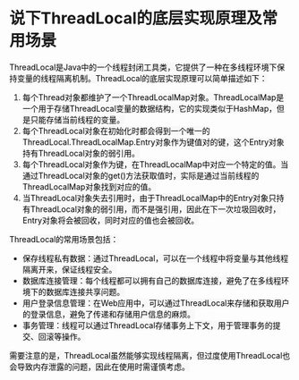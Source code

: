 # 说下ThreadLocal的底层实现原理及常用场景

<font style="color:rgb(0, 0, 0);background-color:rgb(248, 248, 248);">ThreadLocal是Java中的一个线程封闭工具类，它提供了一种在多线程环境下保持变量的线程隔离机制。ThreadLocal的底层实现原理可以简单描述如下：</font>

1. <font style="color:rgb(0, 0, 0);background-color:rgb(248, 248, 248);">每个Thread对象都维护了一个ThreadLocalMap对象。ThreadLocalMap是一个用于存储ThreadLocal变量的数据结构，它的实现类似于HashMap，但是只能存储当前线程的变量。</font>
2. <font style="color:rgb(0, 0, 0);background-color:rgb(248, 248, 248);">每个ThreadLocal对象在初始化时都会得到一个唯一的ThreadLocal.ThreadLocalMap.Entry对象作为键值对的键，这个Entry对象持有ThreadLocal对象的弱引用。</font>
3. <font style="color:rgb(0, 0, 0);background-color:rgb(248, 248, 248);">每个ThreadLocal对象作为键，在ThreadLocalMap中对应一个特定的值。当通过ThreadLocal对象的get()方法获取值时，实际是通过当前线程的ThreadLocalMap对象找到对应的值。</font>
4. <font style="color:rgb(0, 0, 0);background-color:rgb(248, 248, 248);">当ThreadLocal对象失去引用时，由于ThreadLocalMap中的Entry对象只持有ThreadLocal对象的弱引用，而不是强引用，因此在下一次垃圾回收时，Entry对象将会被回收，同时对应的值也会被回收。</font>

<font style="color:rgb(0, 0, 0);background-color:rgb(248, 248, 248);">ThreadLocal的常用场景包括：</font>

+ <font style="color:rgb(0, 0, 0);background-color:rgb(248, 248, 248);">保存线程私有数据：通过ThreadLocal，可以在一个线程中将变量与其他线程隔离开来，保证线程安全。</font>
+ <font style="color:rgb(0, 0, 0);background-color:rgb(248, 248, 248);">数据库连接管理：每个线程都可以拥有自己的数据库连接，避免了在多线程环境下的数据库连接共享问题。</font>
+ <font style="color:rgb(0, 0, 0);background-color:rgb(248, 248, 248);">用户登录信息管理：在Web应用中，可以通过ThreadLocal来存储和获取用户的登录信息，避免了传递和存储用户信息的麻烦。</font>
+ <font style="color:rgb(0, 0, 0);background-color:rgb(248, 248, 248);">事务管理：线程可以通过ThreadLocal存储事务上下文，用于管理事务的提交、回滚等操作。</font>

<font style="color:rgb(0, 0, 0);background-color:rgb(248, 248, 248);">需要注意的是，ThreadLocal虽然能够实现线程隔离，但过度使用ThreadLocal也会导致内存泄露的问题，因此在使用时需谨慎考虑。</font>


